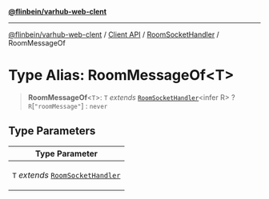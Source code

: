 [**@flinbein/varhub-web-clent**](../../../../README.md)

***

[@flinbein/varhub-web-clent](../../../../README.md) / [Client API](../../../README.md) / [RoomSocketHandler](../README.md) / RoomMessageOf

# Type Alias: RoomMessageOf\<T\>

> **RoomMessageOf**\<`T`\>: `T` *extends* [`RoomSocketHandler`](../../../classes/RoomSocketHandler.md)\<infer R\> ? `R`\[`"roomMessage"`\] : `never`

## Type Parameters

<table>
<thead>
<tr>
<th>Type Parameter</th>
</tr>
</thead>
<tbody>
<tr>
<td>

`T` *extends* [`RoomSocketHandler`](../../../classes/RoomSocketHandler.md)

</td>
</tr>
</tbody>
</table>
